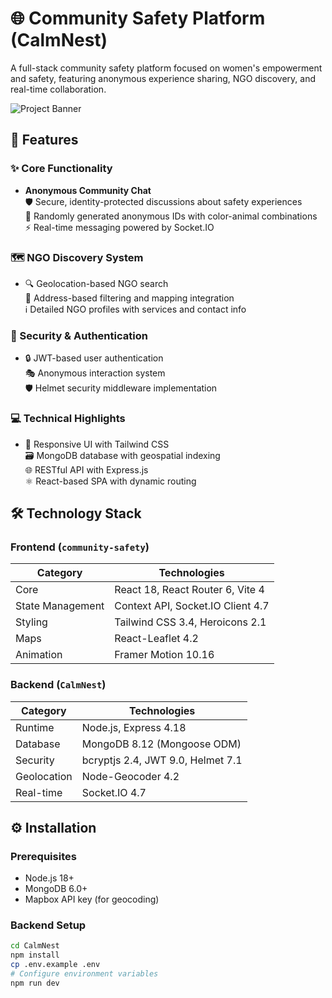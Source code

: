 # 🌐 Community Safety Platform (CalmNest)

A full-stack community safety platform focused on women's empowerment and safety, featuring anonymous experience sharing, NGO discovery, and real-time collaboration.

![Project Banner](https://via.placeholder.com/1200x400.png?text=Community+Safety+Platform) <!-- Add actual screenshot -->

## 🚀 Features

### ✨ Core Functionality
- **Anonymous Community Chat**  
  🛡️ Secure, identity-protected discussions about safety experiences  
  🌈 Randomly generated anonymous IDs with color-animal combinations  
  ⚡ Real-time messaging powered by Socket.IO

### 🗺️ NGO Discovery System
- 🔍 Geolocation-based NGO search  
  📍 Address-based filtering and mapping integration  
  ℹ️ Detailed NGO profiles with services and contact info

### 🔐 Security & Authentication
- 🔒 JWT-based user authentication  
  🎭 Anonymous interaction system  
  🛡️ Helmet security middleware implementation

### 💻 Technical Highlights
- 📱 Responsive UI with Tailwind CSS  
  🗃️ MongoDB database with geospatial indexing  
  🌐 RESTful API with Express.js  
  ⚛️ React-based SPA with dynamic routing

## 🛠️ Technology Stack

### Frontend (`community-safety`)
| Category          | Technologies                                                                 |
|-------------------|------------------------------------------------------------------------------|
| Core              | React 18, React Router 6, Vite 4                                            |
| State Management  | Context API, Socket.IO Client 4.7                                           |
| Styling           | Tailwind CSS 3.4, Heroicons 2.1                                             |
| Maps              | React-Leaflet 4.2                                                           |
| Animation         | Framer Motion 10.16                                                        |

### Backend (`CalmNest`)
| Category          | Technologies                                                                 |
|-------------------|------------------------------------------------------------------------------|
| Runtime           | Node.js, Express 4.18                                                       |
| Database          | MongoDB 8.12 (Mongoose ODM)                                                 |
| Security          | bcryptjs 2.4, JWT 9.0, Helmet 7.1                                           |
| Geolocation       | Node-Geocoder 4.2                                                           |
| Real-time         | Socket.IO 4.7                                                               |

## ⚙️ Installation

### Prerequisites
- Node.js 18+
- MongoDB 6.0+
- Mapbox API key (for geocoding)

### Backend Setup
```bash
cd CalmNest
npm install
cp .env.example .env
# Configure environment variables
npm run dev
